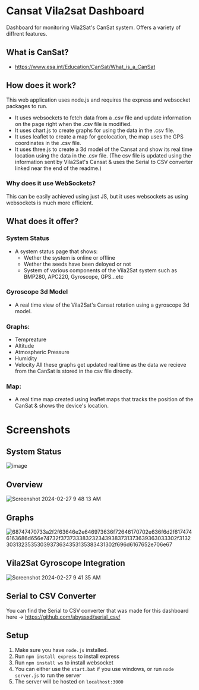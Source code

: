 # Cansat Vila2sat Dashboard
Dashboard for monitoring Vila2Sat's CanSat system. Offers a variety of diffrent features.
## What is CanSat?

- https://www.esa.int/Education/CanSat/What_is_a_CanSat

## How does it work?
This web application uses node.js and requires the express and websocket packages to run. 

- It uses websockets to fetch data from a .csv file and update information on the page right when the .csv file is modified.
- It uses chart.js to create graphs for using the data in the .csv file.
- It uses leaflet to create a map for geolocation, the map uses the GPS coordinates in the .csv file.
- It uses three.js to create a 3d model of the Cansat and show its real time location using the data in the .csv file.
(The csv file is updated using the information sent by Vila2Sat's Cansat & uses the Serial to CSV converter linked near the end of the readme.)

### Why does it use WebSockets?
This can be easily achieved using just JS, but it uses websockets as using websockets is much more efficient.

## What does it offer?

### System Status
- A system status page that shows:
  - Wether the system is online or offline
  - Wether the seeds have been deloyed or not
  - System of various components of the Vila2Sat system such as BMP280, APC220, Gyroscope, GPS...etc

### Gyroscope 3d Model
- A real time view of the Vila2Sat's Cansat rotation using a gyroscope 3d model.

### Graphs: 
- Tempreature
- Altitude
- Atmospheric Pressure
- Humidity
- Velocity
All these graphs get updated real time as the data we recieve from the CanSat is stored in the csv file directly.

### Map:
- A real time map created using leaflet maps that tracks the position of the CanSat & shows the device's location.

# Screenshots

## System Status
![image](https://github.com/abyssxd/cansat_vila2sat/assets/57658642/3b861ba3-138b-4598-ad82-e15b0b38b97f)


## Overview
![Screenshot 2024-02-27 9 48 13 AM](https://github.com/abyssxd/cansat_vila2sat/assets/57658642/6925b747-43c8-4263-be4d-f9602abd5e04)


## Graphs
![68747470733a2f2f63646e2e646973636f72646170702e636f6d2f6174746163686d656e74732f3737333832323439383731373639363033302f313230313235353039373634353135383431302f696d6167652e706e67](https://github.com/abyssxd/cansat_vila2sat/assets/57658642/e8283c3a-25b3-4aa4-aea8-ba88e48ed40a)


## Vila2Sat Gyroscope Integration
![Screenshot 2024-02-27 9 41 35 AM](https://github.com/abyssxd/cansat_vila2sat/assets/57658642/5c415991-3e7e-4bd0-82c1-c283bcf9c478)

## Serial to CSV Converter
You can find the Serial to CSV converter that was made for this dashboard here -> https://github.com/abyssxd/serial_csv/


## Setup

1. Make sure you have `node.js` installed. 
2. Run `npm install express` to install express
3. Run `npm install ws` to install websocket
4. You can either use the `start.bat` if you use windows, or run `node server.js` to run the server
5. The server will be hosted on `localhost:3000`

